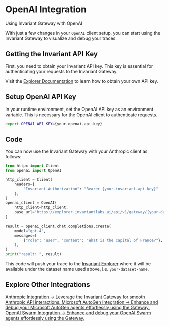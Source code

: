 # OpenAI Integration

<div class='subtitle'>Using Invariant Gateway with OpenAI</div>

With just a few changes in your `OpenAI` client setup, you can start using the Invariant Gateway to visualize and debug your traces.

## Getting the Invariant API Key

First, you need to obtain your Invariant API key. This key is essential for authenticating your requests to the Invariant Gateway.

Visit the [Explorer Documentation](https://explorer.invariantlabs.ai/docs/explorer) to learn how to obtain your own API key.

## Setup OpenAI API Key

In your runtime environment, set the OpenAI API key as an environment variable. This is necessary for the OpenAI client to authenticate requests.

```bash
export OPENAI_API_KEY={your-openai-api-key}
```

## Code

You can now use the Invariant Gateway with your Anthropic client as follows:

```python
from httpx import Client
from openai import OpenAI

http_client = Client(
    headers={
        "Invariant-Authorization": "Bearer {your-invariant-api-key}"
    },
)
openai_client = OpenAI(
    http_client=http_client,
    base_url="https://explorer.invariantlabs.ai/api/v1/gateway/{your-dataset-name}/openai",
)

result = openai_client.chat.completions.create(
    model="gpt-4",
    messages=[
        {"role": "user", "content": "What is the capital of France?"},
    ],
)
print("result: ", result)
```

This code will push your trace to the [Invariant Explorer](https://explorer.invariantlabs.ai/) where it will be available under the dataset name used above, i.e. `your-dataset-name`.

## Explore Other Integrations

<div class='tiles'>

<a href="../anthropic" class='tile'>
    <span class='tile-title'>Anthropic Integration →</span>
     <span class='tile-description'>Leverage the Invariant Gateway for smooth Anthropic API interactions.</span>
</a>

<a href="../../agent-integrations/microsoft-autogen" class='tile'>
    <span class='tile-title'>Microsoft AutoGen Integration →</span>
    <span class='tile-description'>Enhance and debug your Microsoft AutoGen agents effortlessly using the Gateway.</span>
</a>

<a href="../../agent-integrations/openai-swarm" class='tile'>
    <span class='tile-title'>OpenAI Swarm Integration →</span>
    <span class='tile-description'>Enhance and debug your OpenAI Swarm agents effortlessly using the Gateway.</span>
</a>

</div>
